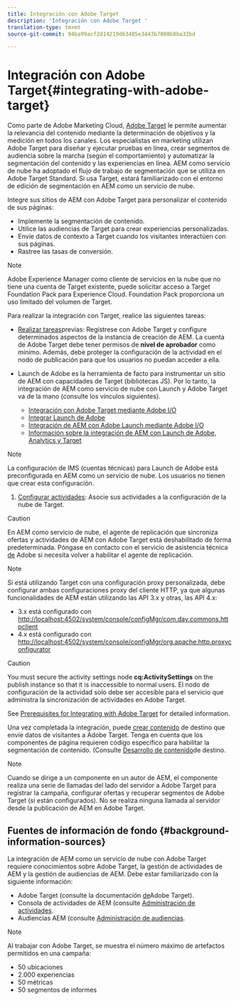 ```yaml
---
title: Integración con Adobe Target
description: 'Integración con Adobe Target '
translation-type: tm+mt
source-git-commit: 94ba99acf2d14219d63485e3443b7080b8ba32bd

---
```



# Integración con Adobe Target{#integrating-with-adobe-target}

Como parte de Adobe Marketing Cloud, [Adobe Target](http://www.adobe.com/solutions/testing-targeting/testandtarget.html) le permite aumentar la relevancia del contenido mediante la determinación de objetivos y la medición en todos los canales. Los especialistas en marketing utilizan Adobe Target para diseñar y ejecutar pruebas en línea, crear segmentos de audiencia sobre la marcha (según el comportamiento) y automatizar la segmentación del contenido y las experiencias en línea. AEM como servicio de nube ha adoptado el flujo de trabajo de segmentación que se utiliza en Adobe Target Standard. Si usa Target, estará familiarizado con el entorno de edición de segmentación en AEM como un servicio de nube.

Integre sus sitios de AEM con Adobe Target para personalizar el contenido de sus páginas:

* Implemente la segmentación de contenido.
* Utilice las audiencias de Target para crear experiencias personalizadas.
* Envíe datos de contexto a Target cuando los visitantes interactúen con sus páginas.
* Rastree las tasas de conversión.

>[!NOTE]
>
>Adobe Experience Manager como cliente de servicios en la nube que no tiene una cuenta de Target existente, puede solicitar acceso a Target Foundation Pack para Experience Cloud.  Foundation Pack proporciona un uso limitado del volumen de Target.


Para realizar la integración con Target, realice las siguientes tareas:

* [Realizar tareas](https://docs.adobe.com/content/help/en/experience-manager-65/administering/integration/target-requirements.html)previas: Regístrese con Adobe Target y configure determinados aspectos de la instancia de creación de AEM. La cuenta de Adobe Target debe tener permisos de **nivel de aprobador** como mínimo. Además, debe proteger la configuración de la actividad en el nodo de publicación para que los usuarios no puedan acceder a ella.

* Launch de Adobe es la herramienta de facto para instrumentar un sitio de AEM con capacidades de Target (bibliotecas JS). Por lo tanto, la integración de AEM como servicio de nube con Launch y Adobe Target va de la mano (consulte los vínculos siguientes).

   * [Integración con Adobe Target mediante Adobe I/O](https://docs.adobe.com/content/help/en/experience-manager-65/administering/integration/integration-ims-adobe-io.html)
   * [Integrar Launch de Adobe](https://docs.adobe.com/content/help/en/experience-manager-learn/sites/integrations/adobe-launch-integration-tutorial-understand.html)
   * [Integración de AEM con Adobe Launch mediante Adobe I/O](https://helpx.adobe.com/experience-manager/using/aem_launch_adobeio_integration.html)
   * [Información sobre la integración de AEM con Launch de Adobe, Analytics y Target](https://helpx.adobe.com/experience-manager/kt/integration/using/aem-launch-integration-tutorial-understand.html)

>[!NOTE]
>
>La configuración de IMS (cuentas técnicas) para Launch de Adobe está preconfigurada en AEM como un servicio de nube. Los usuarios no tienen que crear esta configuración.

1. [Configurar actividades](https://docs.adobe.com/content/help/en/experience-manager-65/authoring/personalization/activitylib.html): Asocie sus actividades a la configuración de la nube de Target.

>[!CAUTION]
>
>En AEM como servicio de nube, el agente de replicación que sincroniza ofertas y actividades de AEM con Adobe Target está deshabilitado de forma predeterminada. Póngase en contacto con el servicio de asistencia técnica [de](https://helpx.adobe.com/contact/enterprise-support.ec.html#target) Adobe si necesita volver a habilitar el agente de replicación.

>[!NOTE]
>
>Si está utilizando Target con una configuración proxy personalizada, debe configurar ambas configuraciones proxy del cliente HTTP, ya que algunas funcionalidades de AEM están utilizando las API 3.x y otras, las API 4.x:
>
>* 3.x está configurado con [http://localhost:4502/system/console/configMgr/com.day.commons.httpclient](http://localhost:4502/system/console/configMgr/com.day.commons.httpclient)
>* 4.x está configurado con [http://localhost:4502/system/console/configMgr/org.apache.http.proxyconfigurator](http://localhost:4502/system/console/configMgr/org.apache.http.proxyconfigurator)
>



>[!CAUTION]
>
>You must secure the activity settings node **cq:ActivitySettings** on the publish instance so that it is inaccessible to normal users. El nodo de configuración de la actividad solo debe ser accesible para el servicio que administra la sincronización de actividades en Adobe Target.
>
>See [Prerequisites for Integrating with Adobe Target](https://docs.adobe.com/content/help/en/experience-manager-65/administering/integration/target-requirements.html#securing-the-activity-settings-node) for detailed information.

Una vez completada la integración, puede [crear contenido](https://docs.adobe.com/content/help/en/experience-manager-65/authoring/personalization/content-targeting-touch.html) de destino que envíe datos de visitantes a Adobe Target. Tenga en cuenta que los componentes de página requieren código específico para habilitar la segmentación de contenido. (Consulte [Desarrollo de contenido](https://docs.adobe.com/content/help/en/experience-manager-65/developing/personlization/target.html)de destino.

>[!NOTE]
>
>Cuando se dirige a un componente en un autor de AEM, el componente realiza una serie de llamadas del lado del servidor a Adobe Target para registrar la campaña, configurar ofertas y recuperar segmentos de Adobe Target (si están configurados). No se realiza ninguna llamada al servidor desde la publicación de AEM en Adobe Target.

## Fuentes de información de fondo {#background-information-sources}

La integración de AEM como un servicio de nube con Adobe Target requiere conocimientos sobre Adobe Target, la gestión de actividades de AEM y la gestión de audiencias de AEM. Debe estar familiarizado con la siguiente información:

* Adobe Target (consulte la documentación [de](https://marketing.adobe.com/resources/help/en_US/target/)Adobe Target).
* Consola de actividades de AEM (consulte [Administración de actividades](https://docs.adobe.com/content/help/en/experience-manager-65/authoring/personalization/activitylib.html).
* Audiencias AEM (consulte [Administración de audiencias](https://docs.adobe.com/content/help/en/experience-manager-65/authoring/personalization/managing-audiences.html).

>[!NOTE]
>
>Al trabajar con Adobe Target, se muestra el número máximo de artefactos permitidos en una campaña:
>
>* 50 ubicaciones
>* 2.000 experiencias
>* 50 métricas
>* 50 segmentos de informes
>


